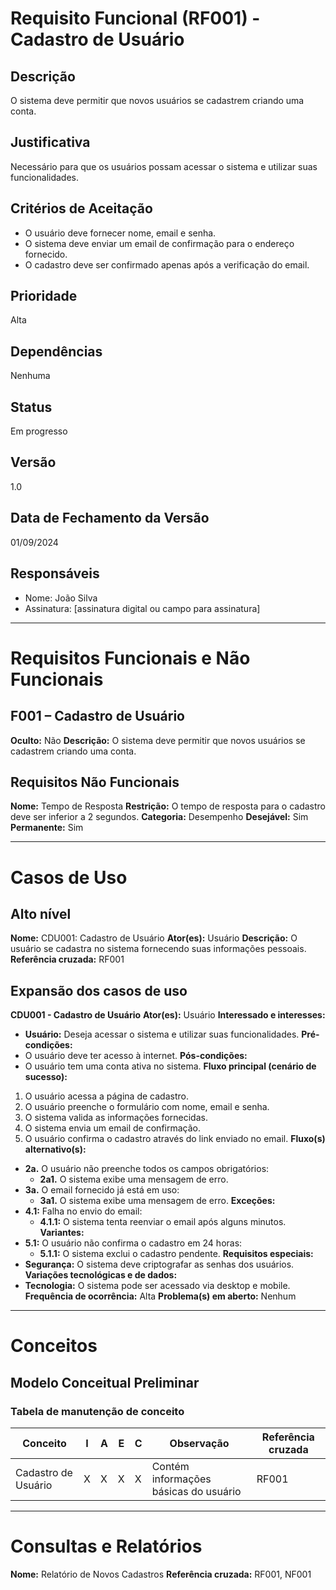 # Requisito Funcional (RF001) - Cadastro de Usuário

## Descrição
O sistema deve permitir que novos usuários se cadastrem criando uma conta.

## Justificativa
Necessário para que os usuários possam acessar o sistema e utilizar suas funcionalidades.

## Critérios de Aceitação
- O usuário deve fornecer nome, email e senha.
- O sistema deve enviar um email de confirmação para o endereço fornecido.
- O cadastro deve ser confirmado apenas após a verificação do email.

## Prioridade
Alta

## Dependências
Nenhuma

## Status
Em progresso

## Versão
1.0

## Data de Fechamento da Versão
01/09/2024

## Responsáveis
- Nome: João Silva
- Assinatura: [assinatura digital ou campo para assinatura]

---

# Requisitos Funcionais e Não Funcionais

## F001 – Cadastro de Usuário
**Oculto:** Não
**Descrição:** O sistema deve permitir que novos usuários se cadastrem criando uma conta.

## Requisitos Não Funcionais
**Nome:** Tempo de Resposta
**Restrição:** O tempo de resposta para o cadastro deve ser inferior a 2 segundos.
**Categoria:** Desempenho
**Desejável:** Sim
**Permanente:** Sim

---

# Casos de Uso

## Alto nível

**Nome:** CDU001: Cadastro de Usuário
**Ator(es):** Usuário
**Descrição:** O usuário se cadastra no sistema fornecendo suas informações pessoais.
**Referência cruzada:** RF001

## Expansão dos casos de uso

**CDU001 - Cadastro de Usuário**
**Ator(es):** Usuário
**Interessado e interesses:**
- **Usuário:** Deseja acessar o sistema e utilizar suas funcionalidades.
**Pré-condições:** 
- O usuário deve ter acesso à internet.
**Pós-condições:**
- O usuário tem uma conta ativa no sistema.
**Fluxo principal (cenário de sucesso):**
1. O usuário acessa a página de cadastro.
2. O usuário preenche o formulário com nome, email e senha.
3. O sistema valida as informações fornecidas.
4. O sistema envia um email de confirmação.
5. O usuário confirma o cadastro através do link enviado no email.
**Fluxo(s) alternativo(s):**
- **2a.** O usuário não preenche todos os campos obrigatórios:
  - **2a1.** O sistema exibe uma mensagem de erro.
- **3a.** O email fornecido já está em uso:
  - **3a1.** O sistema exibe uma mensagem de erro.
**Exceções:**
- **4.1:** Falha no envio do email:
  - **4.1.1:** O sistema tenta reenviar o email após alguns minutos.
**Variantes:**
- **5.1:** O usuário não confirma o cadastro em 24 horas:
  - **5.1.1:** O sistema exclui o cadastro pendente.
**Requisitos especiais:**
- **Segurança:** O sistema deve criptografar as senhas dos usuários.
**Variações tecnológicas e de dados:**
- **Tecnologia:** O sistema pode ser acessado via desktop e mobile.
**Frequência de ocorrência:** Alta
**Problema(s) em aberto:** Nenhum

---

# Conceitos

## Modelo Conceitual Preliminar

### Tabela de manutenção de conceito

| Conceito | I | A | E | C | Observação | Referência cruzada |
|----------|---|---|---|---|-------------|--------------------|
| Cadastro de Usuário | X | X | X | X | Contém informações básicas do usuário | RF001 |

---

# Consultas e Relatórios

**Nome:** Relatório de Novos Cadastros
**Referência cruzada:** RF001, NF001

